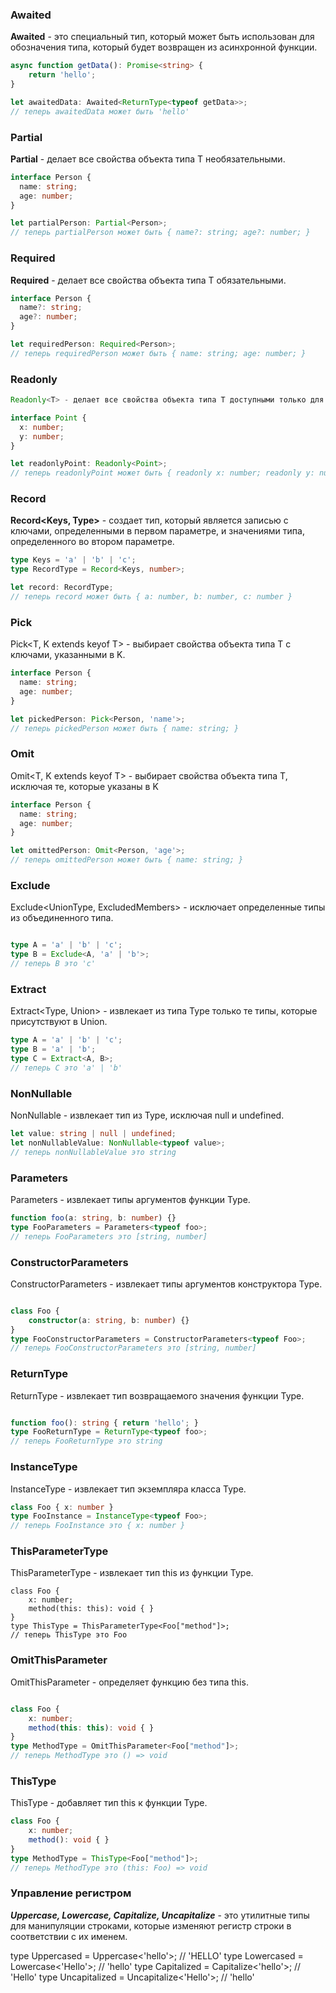 ### Awaited
**Awaited<T>** - это специальный тип, который может быть использован для обозначения типа, который будет возвращен из асинхронной функции.

```ts
async function getData(): Promise<string> {
    return 'hello';
}

let awaitedData: Awaited<ReturnType<typeof getData>>;
// теперь awaitedData может быть 'hello'
```


### Partial
**Partial<T>** - делает все свойства объекта типа T необязательными.

```ts
interface Person {
  name: string;
  age: number;
}

let partialPerson: Partial<Person>;
// теперь partialPerson может быть { name?: string; age?: number; }
```

### Required
**Required<T>** - делает все свойства объекта типа T обязательными.

```ts
interface Person {
  name?: string;
  age?: number;
}

let requiredPerson: Required<Person>;
// теперь requiredPerson может быть { name: string; age: number; }
```

### Readonly
```ts
Readonly<T> - делает все свойства объекта типа T доступными только для чтения.

interface Point {
  x: number;
  y: number;
}

let readonlyPoint: Readonly<Point>;
// теперь readonlyPoint может быть { readonly x: number; readonly y: number; }
```


### Record
**Record<Keys, Type>** - создает тип, который является записью с ключами, определенными в первом параметре, и значениями типа, определенного во втором параметре.

```ts
type Keys = 'a' | 'b' | 'c';
type RecordType = Record<Keys, number>;

let record: RecordType;
// теперь record может быть { a: number, b: number, c: number }
```


### Pick
Pick<T, K extends keyof T> - выбирает свойства объекта типа T с ключами, указанными в K.

```ts
interface Person {
  name: string;
  age: number;
}

let pickedPerson: Pick<Person, 'name'>;
// теперь pickedPerson может быть { name: string; }
```


### Omit
Omit<T, K extends keyof T> - выбирает свойства объекта типа T, исключая те, которые указаны в K

```ts
interface Person {
  name: string;
  age: number;
}

let omittedPerson: Omit<Person, 'age'>;
// теперь omittedPerson может быть { name: string; }
```

### Exclude
Exclude<UnionType, ExcludedMembers> - исключает определенные типы из объединенного типа.

```ts

type A = 'a' | 'b' | 'c';
type B = Exclude<A, 'a' | 'b'>;
// теперь B это 'c'
```


### Extract
Extract<Type, Union> - извлекает из типа Type только те типы, которые присутствуют в Union.

```ts
type A = 'a' | 'b' | 'c';
type B = 'a' | 'b';
type C = Extract<A, B>;
// теперь C это 'a' | 'b'
```


### NonNullable
NonNullable<Type> - извлекает тип из Type, исключая null и undefined.

```ts
let value: string | null | undefined;
let nonNullableValue: NonNullable<typeof value>;
// теперь nonNullableValue это string
```


### Parameters
Parameters<Type> - извлекает типы аргументов функции Type.
```ts
function foo(a: string, b: number) {}
type FooParameters = Parameters<typeof foo>;
// теперь FooParameters это [string, number]
```


### ConstructorParameters
ConstructorParameters<Type> - извлекает типы аргументов конструктора Type.
```ts

class Foo {
    constructor(a: string, b: number) {}
}
type FooConstructorParameters = ConstructorParameters<typeof Foo>;
// теперь FooConstructorParameters это [string, number]
```

### ReturnType
ReturnType<Type> - извлекает тип возвращаемого значения функции Type.
```ts

function foo(): string { return 'hello'; }
type FooReturnType = ReturnType<typeof foo>;
// теперь FooReturnType это string
```


### InstanceType
InstanceType<Type> - извлекает тип экземпляра класса Type.

```ts
class Foo { x: number }
type FooInstance = InstanceType<typeof Foo>;
// теперь FooInstance это { x: number }
```


### ThisParameterType
ThisParameterType<Type> - извлекает тип this из функции Type.

```
class Foo {
    x: number;
    method(this: this): void { }
}
type ThisType = ThisParameterType<Foo["method"]>;
// теперь ThisType это Foo
```


### OmitThisParameter
OmitThisParameter<Type> - определяет функцию без типа this.
```ts

class Foo {
    x: number;
    method(this: this): void { }
}
type MethodType = OmitThisParameter<Foo["method"]>;
// теперь MethodType это () => void
```

### ThisType
ThisType<Type> - добавляет тип this к функции Type.

```ts
class Foo {
    x: number;
    method(): void { }
}
type MethodType = ThisType<Foo["method"]>;
// теперь MethodType это (this: Foo) => void
```

### Управление регистром
_**Uppercase<StringType>, Lowercase<StringType>, Capitalize<StringType>, Uncapitalize<StringType>**_ - это утилитные типы для манипуляции строками, которые изменяют регистр строки в соответствии с их именем.

type Uppercased = Uppercase<'hello'>; // 'HELLO'
type Lowercased = Lowercase<'Hello'>; // 'hello'
type Capitalized = Capitalize<'hello'>; // 'Hello'
type Uncapitalized = Uncapitalize<'Hello'>; // 'hello'
